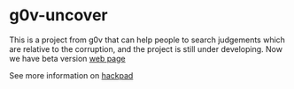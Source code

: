# g0v-uncover

This is a project from g0v that can help people to search judgements which are relative to the corruption, and the project is still under developing.
Now we have beta version [web page](http://g0v-uncover.herokuapp.com)

See more information on [hackpad](https://g0v.hackpad.com/--OoaenzjVDKK)
